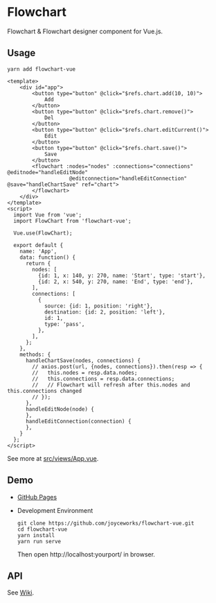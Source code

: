 # Flowchart

Flowchart & Flowchart designer component for Vue.js.

## Usage

```shell script
yarn add flowchart-vue
```

```vue
<template>
    <div id="app">
        <button type="button" @click="$refs.chart.add(10, 10)">
            Add
        </button>
        <button type="button" @click="$refs.chart.remove()">
            Del
        </button>
        <button type="button" @click="$refs.chart.editCurrent()">
            Edit
        </button>
        <button type="button" @click="$refs.chart.save()">
            Save
        </button>
        <flowchart :nodes="nodes" :connections="connections" @editnode="handleEditNode"
                    @editconnection="handleEditConnection" @save="handleChartSave" ref="chart">
        </flowchart>
    </div>
</template>
<script>
  import Vue from 'vue';
  import FlowChart from 'flowchart-vue';

  Vue.use(FlowChart);

  export default {
    name: 'App',
    data: function() {
      return {
        nodes: [
          {id: 1, x: 140, y: 270, name: 'Start', type: 'start'},
          {id: 2, x: 540, y: 270, name: 'End', type: 'end'},
        ],
        connections: [
          {
            source: {id: 1, position: 'right'},
            destination: {id: 2, position: 'left'},
            id: 1,
            type: 'pass',
          },
        ],
      };
    },
    methods: {
      handleChartSave(nodes, connections) {
        // axios.post(url, {nodes, connections}).then(resp => {
        //   this.nodes = resp.data.nodes;
        //   this.connections = resp.data.connections;
        //   // Flowchart will refresh after this.nodes and this.connections changed
        // });
      },
      handleEditNode(node) {
      },
      handleEditConnection(connection) {
      },
    }
  };
</script>
```

See more at [src/views/App.vue](https://github.com/joyceworks/flowchart-vue/blob/master/src/views/App.vue).

## Demo

- [GitHub Pages](https://joyceworks.github.io/flowchart-vue/)

- Development Environment

  ``` shell
  git clone https://github.com/joyceworks/flowchart-vue.git
  cd flowchart-vue
  yarn install
  yarn run serve
  ```
  
  Then open http://localhost:yourport/ in browser.

## API

See [Wiki](https://github.com/joyceworks/flowchart-vue/wiki).
